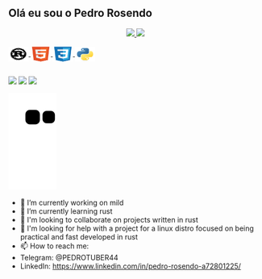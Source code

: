 ## Olá eu sou o Pedro Rosendo

<div align="center">
  <a href="https://github.com/PEDROTUBER44">
  <img height="180em" src="https://github-readme-stats.vercel.app/api?username=PEDROTUBER44&show_icons=true&theme=dark&include_all_commits=true&count_private=true&layout=compact"/>
  <img height="180em" src="https://github-readme-stats.vercel.app/api/top-langs/?username=PEDROTUBER44&layout=compact&langs_count=7&theme=dark&layout=compact"/>
</div>
  
<div style="display: inline_block"><br>
  <img align="center" alt="Pedro-Rust" height="30" width="40" src="https://raw.githubusercontent.com/devicons/devicon/master/icons/rust/rust-plain.svg">
  <img align="center" alt="Pedro-HTML" height="30" width="40" src="https://raw.githubusercontent.com/devicons/devicon/master/icons/html5/html5-original.svg">
  <img align="center" alt="Pedro-CSS" height="30" width="40" src="https://raw.githubusercontent.com/devicons/devicon/master/icons/css3/css3-original.svg">
  <img align="center" alt="Pedro-Python" height="30" width="40" src="https://raw.githubusercontent.com/devicons/devicon/master/icons/python/python-original.svg"></div>
  
  ##
 
<div> 
  <a href = "mailto:pedro.rosendo@protonmail.com"><img src="https://img.shields.io/badge/-ProtonMail-%23333?style=for-the-badge&logo=protonmail&logoColor=white" target="_blank"></a>
  <a href="https://www.linkedin.com/in/pedro-rosendo-a72801225" target="_blank"><img src="https://img.shields.io/badge/-LinkedIn-%230077B5?style=for-the-badge&logo=linkedin&logoColor=white" target="_blank"></a>
  <a href="https://www.t.me/PEDROTUBER44" target="_blank"><img src="https://img.shields.io/badge/-Telegram-%230077B5?style=for-the-badge&logo=telegram" target="_blank"></a> 
  
  ![Snake animation](https://github.com/PEDROTUBER44/PEDROTUBER44/blob/output/github-contribution-grid-snake.svg)
  
</div>

- 🔭 I’m currently working on mild
- 🌱 I’m currently learning rust
- 👯 I'm looking to collaborate on projects written in rust
- 🤔 I'm looking for help with a project for a linux distro focused on being practical and fast developed in rust
- 📫 How to reach me: 
- Telegram: @PEDROTUBER44
- LinkedIn: https://www.linkedin.com/in/pedro-rosendo-a72801225/
